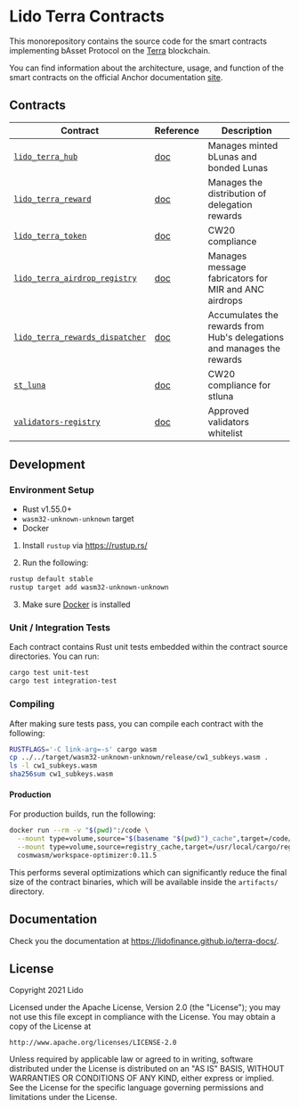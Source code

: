 # Lido Terra Contracts

This monorepository contains the source code for the smart contracts implementing bAsset Protocol on the [Terra](https://terra.money) blockchain.

You can find information about the architecture, usage, and function of the smart contracts on the official Anchor documentation [site](https://anchorprotocol.com/).


## Contracts
| Contract                                            | Reference                                              | Description                                                                                                                        |
| --------------------------------------------------- | ------------------------------------------------------ | ---------------------------------------------------------------------------------------------------------------------------------- |
| [`lido_terra_hub`](https://github.com/lidofinance/lido-terra-contracts/tree/master/contracts/lido_terra_hub)|[doc](https://lidofinance.github.io/terra-docs/contracts/hub)| Manages minted bLunas and bonded Lunas
| [`lido_terra_reward`](https://github.com/lidofinance/lido-terra-contracts/tree/master/contracts/lido_terra_reward)|[doc](https://lidofinance.github.io/terra-docs/contracts/reward)|Manages the distribution of delegation rewards
| [`lido_terra_token`](https://github.com/lidofinance/lido-terra-contracts/tree/master/contracts/lido_terra_token)| [doc](https://lidofinance.github.io/terra-docs/contracts/stLuna_and_bLuna)|CW20 compliance
| [`lido_terra_airdrop_registry`](https://github.com/lidofinance/lido-terra-contracts/tree/master/contracts/lido_terra_airdrop_registry)| [doc](https://lidofinance.github.io/terra-docs/contracts/airdrop-registry)|Manages message fabricators for MIR and ANC airdrops
| [`lido_terra_rewards_dispatcher`](https://github.com/lidofinance/lido-terra-contracts/tree/master/contracts/lido_terra_rewards_dispatcher)| [doc](https://lidofinance.github.io/terra-docs/contracts/rewards_dispatcher)|Accumulates the rewards from Hub's delegations and manages the rewards
| [`st_luna`](https://github.com/lidofinance/lido-terra-contracts/tree/master/contracts/st_luna)| [doc](https://lidofinance.github.io/terra-docs/contracts/stLuna_and_bLuna)|CW20 compliance for stluna
| [`validators-registry`](https://github.com/lidofinance/lido-terra-contracts/tree/master/contracts/validators-registry)| [doc](https://lidofinance.github.io/terra-docs/contracts/validators_registry)|Approved validators whitelist

## Development

### Environment Setup

- Rust v1.55.0+
- `wasm32-unknown-unknown` target
- Docker

1. Install `rustup` via https://rustup.rs/

2. Run the following:

```sh
rustup default stable
rustup target add wasm32-unknown-unknown
```

3. Make sure [Docker](https://www.docker.com/) is installed

### Unit / Integration Tests

Each contract contains Rust unit tests embedded within the contract source directories. You can run:

```sh
cargo test unit-test
cargo test integration-test
```

### Compiling

After making sure tests pass, you can compile each contract with the following:

```sh
RUSTFLAGS='-C link-arg=-s' cargo wasm
cp ../../target/wasm32-unknown-unknown/release/cw1_subkeys.wasm .
ls -l cw1_subkeys.wasm
sha256sum cw1_subkeys.wasm
```

#### Production

For production builds, run the following:

```sh
docker run --rm -v "$(pwd)":/code \
  --mount type=volume,source="$(basename "$(pwd)")_cache",target=/code/target \
  --mount type=volume,source=registry_cache,target=/usr/local/cargo/registry \
  cosmwasm/workspace-optimizer:0.11.5
```

This performs several optimizations which can significantly reduce the final size of the contract binaries, which will be available inside the `artifacts/` directory.

## Documentation

Check you the documentation at https://lidofinance.github.io/terra-docs/.

## License

Copyright 2021 Lido

Licensed under the Apache License, Version 2.0 (the "License");
you may not use this file except in compliance with the License.
You may obtain a copy of the License at

    http://www.apache.org/licenses/LICENSE-2.0

Unless required by applicable law or agreed to in writing, software
distributed under the License is distributed on an "AS IS" BASIS,
WITHOUT WARRANTIES OR CONDITIONS OF ANY KIND, either express or implied.
See the License for the specific language governing permissions and
limitations under the License.
